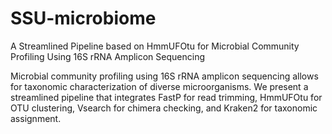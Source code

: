 # SSU-microbiome
A Streamlined Pipeline based on HmmUFOtu for Microbial Community Profiling Using 16S rRNA Amplicon Sequencing

Microbial community profiling using 16S rRNA amplicon sequencing allows for taxonomic characterization of diverse microorganisms. We present a streamlined pipeline that integrates FastP for read trimming, HmmUFOtu for OTU clustering, Vsearch for chimera checking, and Kraken2 for taxonomic assignment.
